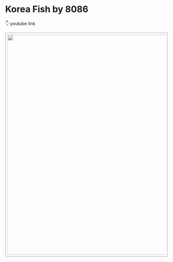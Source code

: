 # Korea Fish by 8086

 👇 youtube link<br>

<kbd><a href="https://www.youtube.com/watch?v=lqbrsrXmBEc"><img src="https://img.youtube.com/vi/lqbrsrXmBE/cmaxresdefault.jpg" width="700" style="border:2px #ccc solid;padding:5px;"></a></kbd><br> 

